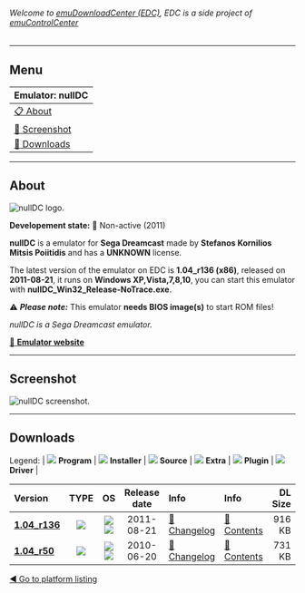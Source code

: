 ###### Welcome to [emuDownloadCenter (EDC)](https://github.com/PhoenixInteractiveNL/emuDownloadCenter/wiki/), EDC is a side project of [emuControlCenter](https://github.com/PhoenixInteractiveNL/emuControlCenter/wiki/)
***
## Menu
| **Emulator: nullDC** |
|:---------|
| [:clipboard: About](#about) |
| [:sunrise: Screenshot](#screenshot) |
| [:floppy_disk: Downloads](#downloads) |
***
## About
![](https://github.com/PhoenixInteractiveNL/emuDownloadCenter/wiki/images_emulator/nulldc_logo_200.jpg "nullDC logo.")

**Developement state:** :red_circle: Non-active (2011)

**nullDC** is a emulator for **Sega Dreamcast** made by **Stefanos Kornilios Mitsis Poiitidis** and has a **UNKNOWN** license.

The latest version of the emulator on EDC is **1.04_r136 (x86)**, released on **2011-08-21**, it runs on **Windows XP,Vista,7,8,10**, you can start this emulator with **nullDC_Win32_Release-NoTrace.exe**.

:warning: _**Please note:**_ This emulator **needs BIOS image(s)** to start ROM files!

_nullDC is a Sega Dreamcast emulator._

[:link: **Emulator website**](http://github.com/skmp/nulldc)
***
## Screenshot
![](https://raw.githubusercontent.com/PhoenixInteractiveNL/emuDownloadCenter/master/hooks/nulldc/emulator_screen_01.jpg "nullDC screenshot.")
***
## Downloads
Legend:
| ![](https://raw.githubusercontent.com/wiki/PhoenixInteractiveNL/emuDownloadCenter/images_misc/icon_program_24.png) **Program** | 
![](https://raw.githubusercontent.com/wiki/PhoenixInteractiveNL/emuDownloadCenter/images_misc/icon_installer_24.png) **Installer** | 
![](https://raw.githubusercontent.com/wiki/PhoenixInteractiveNL/emuDownloadCenter/images_misc/icon_source_code_24.png) **Source** | 
![](https://raw.githubusercontent.com/wiki/PhoenixInteractiveNL/emuDownloadCenter/images_misc/icon_extra_24.png) **Extra** | 
![](https://raw.githubusercontent.com/wiki/PhoenixInteractiveNL/emuDownloadCenter/images_misc/icon_plugin_24.png) **Plugin** | 
![](https://raw.githubusercontent.com/wiki/PhoenixInteractiveNL/emuDownloadCenter/images_misc/icon_driver_24.png) **Driver** | 


| Version  | TYPE | OS | Release date  | Info       | Info       | DL Size    |
|:---------|:----:|:--:|:-------------:|:-----------|:-----------|-----------:|
| [**1.04_r136**](https://github.com/PhoenixInteractiveNL/edc-repo0003/raw/master/nulldc/1.04_r136.7z) | ![](https://raw.githubusercontent.com/wiki/PhoenixInteractiveNL/emuDownloadCenter/images_misc/icon_program_24.png) | ![](https://raw.githubusercontent.com/wiki/PhoenixInteractiveNL/emuDownloadCenter/images_misc/logo_windows_24.png)![](https://raw.githubusercontent.com/wiki/PhoenixInteractiveNL/emuDownloadCenter/images_misc/icon_32-bit_24.png) | 2011-08-21 | [:page_facing_up: Changelog](https://github.com/PhoenixInteractiveNL/edc-repo0003/blob/master/nulldc/1.04_r136_changelog.txt) | [:mag_right: Contents](https://github.com/PhoenixInteractiveNL/edc-repo0003/blob/master/nulldc/1.04_r136_contents.txt) | 916 KB |
| [**1.04_r50**](https://github.com/PhoenixInteractiveNL/edc-repo0003/raw/master/nulldc/1.04_r50.7z) | ![](https://raw.githubusercontent.com/wiki/PhoenixInteractiveNL/emuDownloadCenter/images_misc/icon_program_24.png) | ![](https://raw.githubusercontent.com/wiki/PhoenixInteractiveNL/emuDownloadCenter/images_misc/logo_windows_24.png)![](https://raw.githubusercontent.com/wiki/PhoenixInteractiveNL/emuDownloadCenter/images_misc/icon_32-bit_24.png) | 2010-06-20 | [:page_facing_up: Changelog](https://github.com/PhoenixInteractiveNL/edc-repo0003/blob/master/nulldc/1.04_r50_changelog.txt) | [:mag_right: Contents](https://github.com/PhoenixInteractiveNL/edc-repo0003/blob/master/nulldc/1.04_r50_contents.txt) | 731 KB |

[:arrow_backward: Go to platform listing](https://github.com/PhoenixInteractiveNL/emuDownloadCenter/wiki/EDC-Platform-List)
